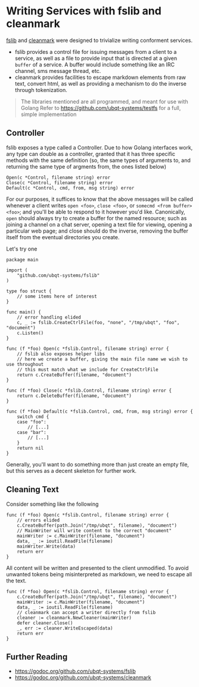 # Writing Services with fslib and cleanmark

[fslib](https://github.com/ubqt-systems/fslib) and [cleanmark](https://github.com/ubqt-systems/cleanmakr) were designed to trivialize writing conforment services.

 - fslib provides a control file for issuing messages from a client to a service, as well as a file to provide input that is directed at a given `buffer` of a service. A buffer would include something like an IRC channel, sms message thread, etc.
 - cleanmark provides facilities to escape markdown elements from raw text, convert html, as well as providing a mechanism to do the inverse through tokenization.

> The libraries mentioned are all programmed, and meant for use with Golang
> Refer to https://github.com/ubqt-systems/testfs for a full, simple implementation

## Controller

fslib exposes a type called a Controller. Due to how Golang interfaces work, any type can double as a controller, granted that it has three specific methods with the same definition (so, the same types of arguments to, and returning the same type of argments from, the ones listed below)

```
Open(c *Control, filename string) error
Close(c *Control, filename string) error
Default(c *Control, cmd, from, msg string) error
```

For our purposes, it suffices to know that the above messages will be called whenever a client writes `open <foo>`, `close <foo>`, or `somecmd <from buffer> <foo>`; and you'll be able to respond to it however you'd like. Canonically, `open` should always try to create a buffer for the named resource; such as joining a channel on a chat server, opening a text file for viewing, opening a particular web page; and close should do the inverse, removing the buffer itself from the eventual directories you create.

Let's try one

```
package main

import (
	"github.com/ubqt-systems/fslib"
)

type foo struct {
	// some items here of interest
}

func main() {
	// error handling elided
	c, _ := fslib.CreateCtrlFile(foo, "none", "/tmp/ubqt", "foo", "document")
	c.Listen()
}

func (f *foo) Open(c *fslib.Control, filename string) error {
	// fslib also exposes helper libs
	// here we create a buffer, giving the main file name we wish to use throughout
	// this must match what we include for CreateCtrlFile
	return c.CreateBuffer(filename, "document")
}

func (f *foo) Close(c *fslib.Control, filename string) error {
	return c.DeleteBuffer(filename, "document")
}

func (f *foo) Default(c *fslib.Control, cmd, from, msg string) error {
	switch cmd {
	case "foo":
		// [...]
	case "bar":
		// [...]
	}
	return nil
}
```

Generally, you'll want to do something more than just create an empty file, but this serves as a decent skeleton for further work.

## Cleaning Text

Consider something like the following

```
func (f *foo) Open(c *fslib.Control, filename string) error {
	// errors elided
	c.CreateBuffer(path.Join("/tmp/ubqt", filename), "document")
	// MainWriter will write content to the correct "document"
	mainWriter := c.MainWriter(filename, "document")
	data, _ := ioutil.ReadFile(filename)
	mainWriter.Write(data)
	return err
}

```

All content will be written and presented to the client unmodified. To avoid unwanted tokens being misinterpreted as markdown, we need to escape all the text.

```
func (f *foo) Open(c *fslib.Control, filename string) error {
	c.CreateBuffer(path.Join("/tmp/ubqt", filename), "document")
	mainWriter := c.MainWriter(filename, "document")
	data, _ := ioutil.ReadFile(filename)
	// cleanmark can accept a writer directly from fslib
	cleaner := cleanmark.NewCleaner(mainWriter)
	defer cleaner.Close()
	_, err := cleaner.WriteEscaped(data)
	return err	
}
```

## Further Reading

 - https://godoc.org/github.com/ubqt-systems/fslib
 - https://godoc.org/github.com/ubqt-systems/cleanmark
